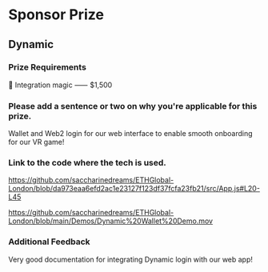 # Sponsor Prize

## Dynamic 

### Prize Requirements

🤝 Integration magic ⸺ $1,500
    
### Please add a sentence or two on why you're applicable for this prize.
Wallet and Web2 login for our web interface to enable smooth onboarding for our VR game!

### Link to the code where the tech is used.

https://github.com/saccharinedreams/ETHGlobal-London/blob/da973eaa6efd2ac1e23127f123df37fcfa23fb21/src/App.js#L20-L45

https://github.com/saccharinedreams/ETHGlobal-London/blob/main/Demos/Dynamic%20Wallet%20Demo.mov

### Additional Feedback

Very good documentation for integrating Dynamic login with our web app!